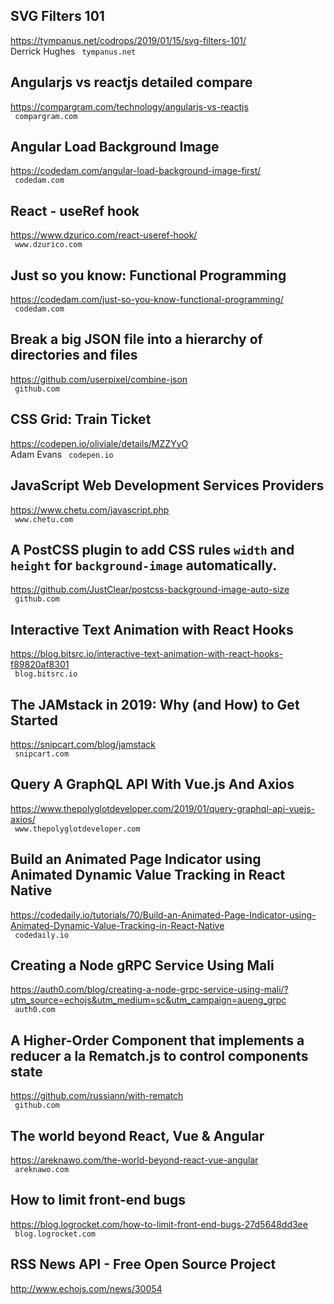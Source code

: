 ## SVG Filters 101  
https://tympanus.net/codrops/2019/01/15/svg-filters-101/  
Derrick Hughes ` tympanus.net`
  

## Angularjs vs reactjs detailed compare  
https://compargram.com/technology/angularjs-vs-reactjs  
 ` compargram.com`
  

## Angular Load Background Image  
https://codedam.com/angular-load-background-image-first/  
 ` codedam.com`
  

## React - useRef hook  
https://www.dzurico.com/react-useref-hook/  
 ` www.dzurico.com`
  

## Just so you know: Functional Programming  
https://codedam.com/just-so-you-know-functional-programming/  
 ` codedam.com`
  

## Break a big JSON file into a hierarchy of directories and files  
https://github.com/userpixel/combine-json  
 ` github.com`
  

## CSS Grid: Train Ticket  
https://codepen.io/oliviale/details/MZZYyO  
Adam Evans ` codepen.io`
  

## JavaScript Web Development Services Providers  
https://www.chetu.com/javascript.php  
 ` www.chetu.com`
  

## A PostCSS plugin to add CSS rules `width` and `height` for `background-image` automatically.  
https://github.com/JustClear/postcss-background-image-auto-size  
 ` github.com`
  

## Interactive Text Animation with React Hooks  
https://blog.bitsrc.io/interactive-text-animation-with-react-hooks-f89820af8301  
 ` blog.bitsrc.io`
  

## The JAMstack in 2019: Why (and How) to Get Started  
https://snipcart.com/blog/jamstack  
 ` snipcart.com`
  

## Query A GraphQL API With Vue.js And Axios  
https://www.thepolyglotdeveloper.com/2019/01/query-graphql-api-vuejs-axios/  
 ` www.thepolyglotdeveloper.com`
  

## Build an Animated Page Indicator using Animated Dynamic Value Tracking in React Native  
https://codedaily.io/tutorials/70/Build-an-Animated-Page-Indicator-using-Animated-Dynamic-Value-Tracking-in-React-Native  
 ` codedaily.io`
  

## Creating a Node gRPC Service Using Mali  
https://auth0.com/blog/creating-a-node-grpc-service-using-mali/?utm_source=echojs&utm_medium=sc&utm_campaign=aueng_grpc  
 ` auth0.com`
  

## A Higher-Order Component that implements a reducer a la Rematch.js to control components state  
https://github.com/russiann/with-rematch  
 ` github.com`
  

## The world beyond React, Vue & Angular  
https://areknawo.com/the-world-beyond-react-vue-angular  
 ` areknawo.com`
  

## How to limit front-end bugs  
https://blog.logrocket.com/how-to-limit-front-end-bugs-27d5648dd3ee  
 ` blog.logrocket.com`
  

## RSS News API - Free Open Source Project  
http://www.echojs.com/news/30054  
 
  

